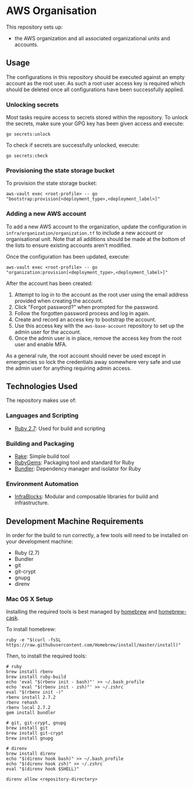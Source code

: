 AWS Organisation
=================

This repository sets up:
- the AWS organization and all associated organizational units and accounts.

Usage
-----

The configurations in this repository should be executed against an empty
account as the root user. As such a root user access key is required which
should be deleted once all configurations have been successfully applied.

### Unlocking secrets

Most tasks require access to secrets stored within the repository. To unlock
the secrets, make sure your GPG key has been given access and execute:

```shell script
go secrets:unlock
```

To check if secrets are successfully unlocked, execute:

```shell script
go secrets:check
```

### Provisioning the state storage bucket

To provision the state storage bucket:

```
aws-vault exec <root-profile> -- go "bootstrap:provision[<deployment_type>,<deployment_label>]"
```

### Adding a new AWS account

To add a new AWS account to the organization, update the configuration in
`infra/organization/organization.tf` to include a new account or organisational
unit. Note that all additions should be made at the bottom of the lists to
ensure existing accounts aren't modified.

Once the configuration has been updated, execute:

```
aws-vault exec <root-profile> -- go "organization:provision[<deployment_type>,<deployment_label>]"
```

After the account has been created:
1. Attempt to log in to the account as the root user using the email address
   provided when creating the account.
1. Click "Forgot password?" when prompted for the password.
1. Follow the forgotten password process and log in again.
1. Create and record an access key to bootstrap the account.
1. Use this access key with the `aws-base-account` repository to set up the
   admin user for the account.
1. Once the admin user is in place, remove the access key from the root user
   and enable MFA.

As a general rule, the root account should never be used except in emergencies
so lock the credentials away somewhere very safe and use the admin user for
anything requiring admin access.

Technologies Used
-----------------

The repository makes use of:

### Languages and Scripting

* [Ruby 2.7](https://ruby-doc.org/core-2.7.2/): Used for build and scripting

### Building and Packaging

* [Rake](http://docs.seattlerb.org/rake/): Simple build tool
* [RubyGems](https://rubygems.org): Packaging tool and standard for Ruby
* [Bundler](http://bundler.io): Dependency manager and isolator for Ruby

### Environment Automation

* [InfraBlocks](https://github.com/infrablocks): Modular and composable
  libraries for build and infrastructure.

Development Machine Requirements
--------------------------------

In order for the build to run correctly, a few tools will need to be installed
on your development machine:

* Ruby (2.7)
* Bundler
* git
* git-crypt
* gnupg
* direnv

### Mac OS X Setup

Installing the required tools is best managed by [homebrew](http://brew.sh) and
[homebrew-cask](http://caskroom.io).

To install homebrew:

```
ruby -e "$(curl -fsSL https://raw.githubusercontent.com/Homebrew/install/master/install)"
```

Then, to install the required tools:

```
# ruby
brew install rbenv
brew install ruby-build
echo 'eval "$(rbenv init - bash)"' >> ~/.bash_profile
echo 'eval "$(rbenv init - zsh)"' >> ~/.zshrc
eval "$(rbenv init -)"
rbenv install 2.7.2
rbenv rehash
rbenv local 2.7.2
gem install bundler

# git, git-crypt, gnupg
brew install git
brew install git-crypt
brew install gnupg

# direnv
brew install direnv
echo "$(direnv hook bash)" >> ~/.bash_profile
echo "$(direnv hook zsh)" >> ~/.zshrc
eval "$(direnv hook $SHELL)"

direnv allow <repository-directory>
```
